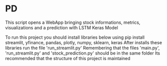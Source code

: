 # PD

This script opens a WebApp bringing stock informations, metrics, visualizations and a prediction with LSTM Keras Model

To run this project you should install libraries below using pip install
streamlit, yfinance, pandas, plotly, numpy, sklearn, keras
After installs these libraries run the file 'run_streamlit.py'
Remembering that the files 'main.py', 'run_streamlit.py' and 'stock_prediction.py' should be in the same folder
Its recommended that the structure of this project is maintained